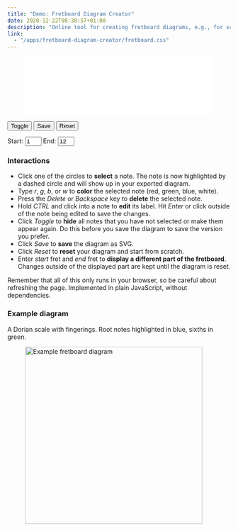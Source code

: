```yaml
---
title: "Demo: Fretboard Diagram Creator"
date: 2020-12-22T08:30:57+01:00
description: "Online tool for creating fretboard diagrams, e.g., for scale charts with fingerings."
link:
  - "/apps/fretboard-diagram-creator/fretboard.css"
---
```


<figure id="fretboard-diagram-creator" class="half-full">
  <svg xmlns="http://www.w3.org/2000/svg" id="fretboard" width=900 height=280 style="background-color: white;">

  </svg>
</figure>
<div class="menu">
  <p>
  <button id="visibility" class="button">Toggle</button>
  <button id="save-svg" class="button">Save</button>
  <button id="reset" class="button">Reset</button>
  <a id="svg-link" download="fretboard-diagram.svg"></a>
  </p>

  <p>
  <label>Start:</label>
  <input id="start-fret" type="number" class="num-input" value="1" name="startFret" min=1 max=22 maxlength="2" style="width: 5ch" autocomplete=off>
  <label>End:</label>
  <input id="end-fret" type="number" class="num-input" value="12" name="startFret" min=1 max=22 maxlength="2" style="width: 5ch" autocomplete=off>
  </p>
</div>

### Interactions

* Click one of the circles to **select** a note. The note is now highlighted by a dashed circle and will show up in your exported diagram.
* Type *r*, *g*, *b*, or *w* to **color** the selected note (red, green, blue, white).
* Press the *Delete* or *Backspace* key to **delete** the selected note.
* Hold *CTRL* and click into a note to **edit** its label. Hit *Enter* or click outside of the note being edited to save the changes.
* Click *Toggle* to **hide** all notes that you have not selected or make them appear again. Do this before you save the diagram to save the version you prefer.
* Click *Save* to **save** the diagram as SVG.
* Click *Reset* to **reset** your diagram and start from scratch.
* Enter *start* fret and *end* fret to **display a different part of the fretboard**. Changes outside of the displayed part are kept until the diagram is reset.

Remember that all of this only runs in your browser, so be careful about refreshing the page. Implemented in plain JavaScript, without dependencies.


### Example diagram

A Dorian scale with fingerings. Root notes highlighted in blue, sixths in green.

<figure id="fretboard-diagram-creator" class="half-full">
<img src="/img/fretboard-diagram-creator/a-dorian-1-6-crop.svg" alt="Example fretboard diagram" width=400 height=auto>
</figure>

<script src="/apps/fretboard-diagram-creator/fretboard.js"></script>